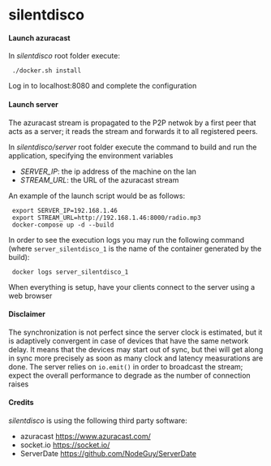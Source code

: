 silentdisco
===========

#### Launch azuracast

In _silentdisco_ root folder execute:

     ./docker.sh install

Log in to localhost:8080 and complete the configuration


#### Launch server

The azuracast stream is propagated to the P2P netwok by a first peer that acts as a server; it reads the stream and forwards it to all registered peers.


In _silentdisco/server_ root folder execute the command to build and run the application, specifying the environment variables 
 * _SERVER_IP_: the ip address of the machine on the lan
 * _STREAM_URL_: the URL of the azuracast stream
 
 An example of the launch script would be as follows:
 

     export SERVER_IP=192.168.1.46
     export STREAM_URL=http://192.168.1.46:8000/radio.mp3
     docker-compose up -d --build
     
In order to see the execution logs you may run the following command (where `server_silentdisco_1` is the name of the container generated by the build):

     docker logs server_silentdisco_1

When everything is setup, have your clients connect to the server using a web browser

#### Disclaimer

The synchronization is not perfect since the server clock is estimated, but it is adaptively convergent in case of devices that have the same network delay.
It means that the devices may start out of sync, but thei will get along in sync more precisely as soon as many clock and latency measurations are done.
The server relies on `io.emit()` in order to broadcast the stream; expect the overall performance to degrade as the number of connection raises

#### Credits

_silentdisco_ is using the following third party software:

* azuracast https://www.azuracast.com/
* socket.io https://socket.io/
* ServerDate https://github.com/NodeGuy/ServerDate
